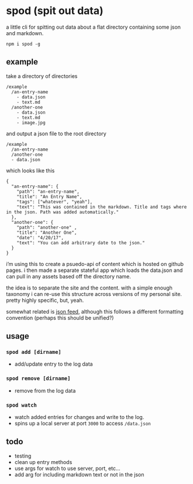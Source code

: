 # spod (spit out data)
a little cli for spitting out data about a flat directory containing some json and markdown.

`npm i spod -g`

## example
take a directory of directories

```
/example
  /an-entry-name
    - data.json
    - text.md
  /another-one
    - data.json
    - text.md
    - image.jpg
```

and output a json file to the root directory

```
/example
  /an-entry-name
  /another-one
  - data.json
```

which looks like this

```
{
  "an-entry-name": {
    "path": "an-entry-name",
    "title": "An Entry Name",
    "tags": ["whatever", "yeah"],
    "text": "This was contained in the markdown. Title and tags where in the json. Path was added automatically."
  },
  "another-one": {
    "path": "another-one" ,
    "title": "Another One",
    "date": "4/20/17",
    "text": "You can add arbitrary date to the json."
  }
}
```

i’m using this to create a psuedo-api of content which is hosted on github pages. i then made a separate stateful app which loads the data.json and can pull in any assets based off the directory name.

the idea is to separate the site and the content. with a simple enough taxonomy i can re-use this structure across versions of my personal site. pretty highly specific, but, yeah.

somewhat related is [json feed](https://jsonfeed.org/version/1), although this follows a different formatting convention (perhaps this should be unified?)

## usage

### `spod add [dirname]`
- add/update entry to the log data

### `spod remove [dirname]`
- remove from the log data

### `spod watch`
- watch added entries for changes and write to the log.
- spins up a local server at port `3000` to access `/data.json`

## todo
- testing
- clean up entry methods
- use args for watch to use server, port, etc…
- add arg for including markdown text or not in the json